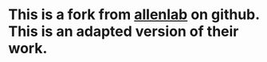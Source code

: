 # This is a fork from [allenlab](https://github.com/allenlab) on github. This is an adapted version of their work.
